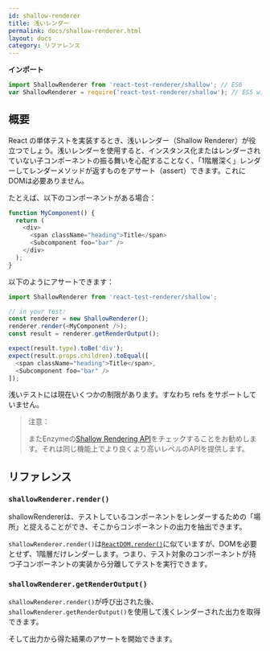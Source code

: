 ```yaml
---
id: shallow-renderer
title: 浅いレンダー
permalink: docs/shallow-renderer.html
layout: docs
category: リファレンス
---
```


**インポート**

```javascript
import ShallowRenderer from 'react-test-renderer/shallow'; // ES6
var ShallowRenderer = require('react-test-renderer/shallow'); // ES5 with npm
```

## 概要

React の単体テストを実装するとき、浅いレンダー（Shallow Renderer）が役立つでしょう。浅いレンダーを使用すると、インスタンス化またはレンダーされていない子コンポーネントの振る舞いを心配することなく、「1階層深く」レンダーしてレンダーメソッドが返すものをアサート（assert）できます。これにDOMは必要ありません。

たとえば、以下のコンポーネントがある場合：

```javascript
function MyComponent() {
  return (
    <div>
      <span className="heading">Title</span>
      <Subcomponent foo="bar" />
    </div>
  );
}
```

以下のようにアサートできます：

```javascript
import ShallowRenderer from 'react-test-renderer/shallow';

// in your test:
const renderer = new ShallowRenderer();
renderer.render(<MyComponent />);
const result = renderer.getRenderOutput();

expect(result.type).toBe('div');
expect(result.props.children).toEqual([
  <span className="heading">Title</span>,
  <Subcomponent foo="bar" />
]);
```

浅いテストには現在いくつかの制限があります。すなわち refs をサポートしていません。

> 注意：
>
> またEnzymeの[Shallow Rendering API](http://airbnb.io/enzyme/docs/api/shallow.html)をチェックすることをお勧めします。それは同じ機能上でより良くより高いレベルのAPIを提供します。

## リファレンス

### `shallowRenderer.render()`

shallowRendererは、テストしているコンポーネントをレンダーするための「場所」と捉えることができ、そこからコンポーネントの出力を抽出できます。

`shallowRenderer.render()`は[`ReactDOM.render()`](/docs/react-dom.html#render)に似ていますが、DOMを必要とせず、1階層だけレンダーします。つまり、テスト対象のコンポーネントが持つ子コンポーネントの実装から分離してテストを実行できます。

### `shallowRenderer.getRenderOutput()`

`shallowRenderer.render()`が呼び出された後、`shallowRenderer.getRenderOutput()`を使用して浅くレンダーされた出力を取得できます。

そして出力から得た結果のアサートを開始できます。
